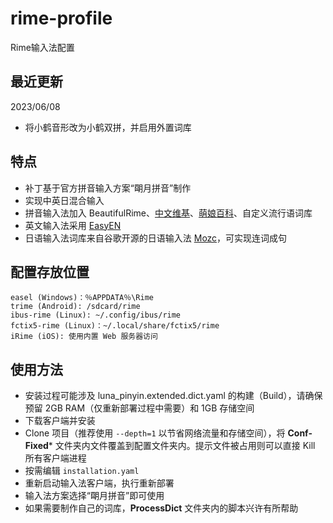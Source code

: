 # rime-profile

Rime输入法配置

## 最近更新

2023/06/08

- 将小鹤音形改为小鹤双拼，并启用外置词库

## 特点

- 补丁基于官方拼音输入方案“朙月拼音”制作
- 实现中英日混合输入
- 拼音输入法加入 BeautifulRime、[中文维基](https://github.com/felixonmars/fcitx5-pinyin-zhwiki)、[萌娘百科](https://github.com/outloudvi/mw2fcitx)、自定义流行语词库
- 英文输入法采用 [EasyEN](https://github.com/BlindingDark/rime-easy-en)
- 日语输入法词库来自谷歌开源的日语输入法 [Mozc](https://github.com/google/mozc)，可实现连词成句

## 配置存放位置

```text
easel (Windows)：％APPDATA％\Rime
trime (Android): /sdcard/rime
ibus-rime (Linux): ~/.config/ibus/rime
fctix5-rime (Linux)：~/.local/share/fctix5/rime
iRime (iOS): 使用内置 Web 服务器访问
```

## 使用方法

- 安装过程可能涉及 luna_pinyin.extended.dict.yaml 的构建（Build），请确保预留 2GB RAM（仅重新部署过程中需要）和 1GB 存储空间
- 下载客户端并安装
- Clone 项目（推荐使用 `--depth=1` 以节省网络流量和存储空间），将 **Conf-Fixed*** 文件夹内文件覆盖到配置文件夹内。提示文件被占用则可以直接 Kill 所有客户端进程
- 按需编辑 `installation.yaml`
- 重新启动输入法客户端，执行重新部署
- 输入法方案选择“朙月拼音”即可使用
- 如果需要制作自己的词库，**ProcessDict** 文件夹内的脚本兴许有所帮助
